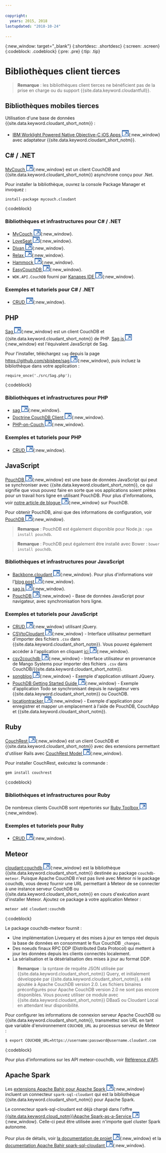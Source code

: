 ```yaml
---

copyright:
  years: 2015, 2018
lastupdated: "2018-10-24"

---
```


{:new_window: target="_blank"}
{:shortdesc: .shortdesc}
{:screen: .screen}
{:codeblock: .codeblock}
{:pre: .pre}
{:tip: .tip}

<!-- Acrolinx: 2017-05-10 -->

# Bibliothèques client tierces

>   **Remarque** : les bibliothèques client tierces ne bénéficient pas de la prise en charge ou du support {{site.data.keyword.cloudantfull}}.

## Bibliothèques mobiles tierces

Utilisation d'une base de données {{site.data.keyword.cloudant_short_notm}} :

-   [IBM Worklight Powered Native Objective-C iOS Apps ![Icône de lien externe](../images/launch-glyph.svg "Icône de lien externe")](http://www.tricedesigns.com/2014/11/17/ibm-worklight-powered-native-objective-c-ios-apps/){:new_window} avec adaptateur {{site.data.keyword.cloudant_short_notm}}.

## C# / .NET

[MyCouch ![Icône de lien externe](../images/launch-glyph.svg "Icône de lien externe")](https://github.com/danielwertheim/mycouch){:new_window} est un client CouchDB and {{site.data.keyword.cloudant_short_notm}} asynchrone conçu pour .Net.

Pour installer la bibliothèque, ouvrez la console Package Manager et invoquez :

```
install-package mycouch.cloudant
```
{:codeblock}

### Bibliothèques et infrastructures pour C# / .NET

-   [MyCouch ![Icône de lien externe](../images/launch-glyph.svg "Icône de lien externe")](https://github.com/danielwertheim/mycouch){:new_window}.
-   [LoveSeat ![Icône de lien externe](../images/launch-glyph.svg "Icône de lien externe")](https://github.com/soitgoes/LoveSeat){:new_window}.
-   [Divan ![Icône de lien externe](../images/launch-glyph.svg "Icône de lien externe")](https://github.com/foretagsplatsen/Divan){:new_window}.
-   [Relax ![Icône de lien externe](../images/launch-glyph.svg "Icône de lien externe")](https://github.com/arobson/Relax){:new_window}.
-   [Hammock ![Icône de lien externe](../images/launch-glyph.svg "Icône de lien externe")](http://code.google.com/p/relax-net/){:new_window}.
-   [EasyCouchDB ![Icône de lien externe](../images/launch-glyph.svg "Icône de lien externe")](https://github.com/hhariri/EasyCouchDB){:new_window}.
-   `WDK.API.CouchDB` fourni par [Kanapes IDE ![Icône de lien externe](../images/launch-glyph.svg "Icône de lien externe")](http://kanapeside.com/){:new_window}.

### Exemples et tutoriels pour C# / .NET

-   [CRUD ![Icône de lien externe](../images/launch-glyph.svg "Icône de lien externe")](https://github.com/cloudant/haengematte/tree/master/c%23){:new_window}.

## PHP

[Sag ![Icône de lien externe](../images/launch-glyph.svg "Icône de lien externe")](https://github.com/sbisbee/sag){:new_window} est un client CouchDB et {{site.data.keyword.cloudant_short_notm}} de PHP.
[Sag.js ![Icône de lien externe](../images/launch-glyph.svg "Icône de lien externe")](https://github.com/sbisbee/sag-js){:new_window} est l'équivalent JavaScript de Sag.

Pour l'installer, téléchargez `sag` depuis la page [https://github.com/sbisbee/sag ![Icône de lien externe](../images/launch-glyph.svg "Icône de lien externe")](https://github.com/sbisbee/sag){:new_window}, puis incluez la bibliothèque dans votre application :

```
require_once('./src/Sag.php');
```
{:codeblock}

### Bibliothèques et infrastructures pour PHP

-   [sag ![Icône de lien externe](../images/launch-glyph.svg "Icône de lien externe")](https://github.com/sbisbee/sag){:new_window}.
-   [Doctrine CouchDB Client ![Icône de lien externe](../images/launch-glyph.svg "Icône de lien externe")](https://github.com/doctrine/couchdb-client){:new_window}.
-   [PHP-on-Couch ![Icône de lien externe](../images/launch-glyph.svg "Icône de lien externe")](https://github.com/dready92/PHP-on-Couch){:new_window}.

### Exemples et tutoriels pour PHP

-   [CRUD ![Icône de lien externe](../images/launch-glyph.svg "Icône de lien externe")](https://github.com/cloudant/haengematte/tree/master/php){:new_window}.

## JavaScript

[PouchDB ![Icône de lien externe](../images/launch-glyph.svg "Icône de lien externe")](http://pouchdb.com/){:new_window} est une base de données JavaScript qui peut se synchroniser avec {{site.data.keyword.cloudant_short_notm}}, ce qui signifie que vous pouvez faire en sorte que vos applications soient prêtes pour un travail hors ligne en utilisant PouchDB.
Pour plus d'informations, voir [notre article de blogue ![Icône de lien externe](../images/launch-glyph.svg "Icône de lien externe")](https://cloudant.com/blog/pouchdb){:new_window} sur PouchDB.

Pour obtenir PouchDB, ainsi que des informations de configuration, voir [PouchDB ![Icône de lien externe](../images/launch-glyph.svg "Icône de lien externe")](http://pouchdb.com/){:new_window}.

>   **Remarque** : PouchDB est également disponible pour Node.js : `npm install pouchdb`.

>   **Remarque** : PouchDB peut également être installé avec Bower : `bower install pouchdb`.

### Bibliothèques et infrastructures pour JavaScript

-   [Backbone.cloudant ![Icône de lien externe](../images/launch-glyph.svg "Icône de lien externe")](https://github.com/cloudant-labs/backbone.cloudant){:new_window}.
    Pour plus d'informations voir l'[blog post ![Icône de lien externe](../images/launch-glyph.svg "Icône de lien externe")](https://cloudant.com/blog/backbone-and-cloudant/){:new_window}.
-   [sag.js ![Icône de lien externe](../images/launch-glyph.svg "Icône de lien externe")](https://github.com/sbisbee/sag-js){:new_window}.
-   [PouchDB ![Icône de lien externe](../images/launch-glyph.svg "Icône de lien externe")](http://pouchdb.com/){:new_window} - Base de données JavaScript pour navigateur, avec synchronisation hors ligne.

### Exemples et tutoriels pour JavaScript

-   [CRUD ![Icône de lien externe](../images/launch-glyph.svg "Icône de lien externe")](https://github.com/cloudant/haengematte/tree/master/javascript-jquery){:new_window} utilisant jQuery.
-   [CSVtoCloudant ![Icône de lien externe](../images/launch-glyph.svg "Icône de lien externe")](https://github.com/michellephung/CSVtoCloudant){:new_window} - Interface utilisateur permettant d'importer des fichiers `.csv` dans {{site.data.keyword.cloudant_short_notm}}.
    Vous pouvez également accéder à l'application en cliquant [ici ![Icône de lien externe](../images/launch-glyph.svg "Icône de lien externe")](https://michellephung.github.io/CSVtoCloudant/){:new_window}.
-   [csv2couchdb ![Icône de lien externe](../images/launch-glyph.svg "Icône de lien externe")](https://github.com/Mango-information-systems/csv2couchdb){:new_window} - Interface utilisateur en provenance de Mango Systems pour importer des fichiers `.csv` dans CouchDB/{{site.data.keyword.cloudant_short_notm}}.
-   [songblog ![Icône de lien externe](../images/launch-glyph.svg "Icône de lien externe")](https://github.com/millayr/songblog){:new_window} - Exemple d'application utilisant JQuery.
-   [PouchDB Getting Started Guide ![Icône de lien externe](../images/launch-glyph.svg "Icône de lien externe")](http://pouchdb.com/getting-started.html){:new_window} - Exemple d'application Todo se synchronisant depuis le navigateur vers {{site.data.keyword.cloudant_short_notm}} ou CouchDB.
-   [locationtracker ![Icône de lien externe](../images/launch-glyph.svg "Icône de lien externe")](https://github.com/rajrsingh/locationtracker){:new_window} - Exemple d'application pour enregistrer et mapper un emplacement à l'aide de PouchDB, CouchApp et {{site.data.keyword.cloudant_short_notm}}.

## Ruby

[CouchRest ![Icône de lien externe](../images/launch-glyph.svg "Icône de lien externe")](https://github.com/couchrest/couchrest){:new_window} est un client CouchDB et {{site.data.keyword.cloudant_short_notm}} avec des extensions permettant d'utiliser Rails avec [CouchRest Model ![Icône de lien externe](../images/launch-glyph.svg "Icône de lien externe")](https://github.com/couchrest/couchrest_model){:new_window}.

Pour installer CouchRest, exécutez la commande :

```sh
gem install couchrest
```
{:codeblock}

### Bibliothèques et infrastructures pour Ruby

De nombreux clients CouchDB sont répertoriés sur [Ruby Toolbox ![Icône de lien externe](../images/launch-glyph.svg "Icône de lien externe")](https://www.ruby-toolbox.com/categories/couchdb_clients){:new_window}.

### Exemples et tutoriels pour Ruby

-   [CRUD ![Icône de lien externe](../images/launch-glyph.svg "Icône de lien externe")](https://github.com/cloudant/haengematte/tree/master/ruby){:new_window}.

<div id="couchdb"></div>

## Meteor

[cloudant:couchdb ![Icône de lien externe](../images/launch-glyph.svg "Icône de lien externe")](https://atmospherejs.com/cloudant/couchdb){:new_window} est la bibliothèque {{site.data.keyword.cloudant_short_notm}} destinée au package `couchdb-meteor`.
Puisque Apache CouchDB n'est pas livré avec Meteor ni le package couchdb, vous devez fournir une URL permettant à Meteor de se connecter à une instance serveur CouchDB ou {{site.data.keyword.cloudant_short_notm}} en cours d'exécution avant d'installer Meteor.
Ajoutez ce package à votre application Meteor :

```sh
meteor add cloudant:couchdb
```
{:codeblock}

Le package couchdb-meteor fournit :

-   Une implémentation Livequery et des mises à jour en temps réel depuis la base de données en consommant le flux CouchDB `_changes`.
-   Des noeuds finaux RPC DDP (Distributed Data Protocol) qui mettent à jour les données depuis les clients connectés localement.
-   La sérialisation et la désérialisation des mises à jour au format DDP.

>   **Remarque** : la syntaxe de requête JSON utilisée par {{site.data.keyword.cloudant_short_notm}} Query,
    et initialement développée par {{site.data.keyword.cloudant_short_notm}}, a été ajoutée à Apache CouchDB version 2.0.
    Les fichiers binaires préconfigurés pour Apache CouchDB version 2.0 ne sont pas encore disponibles.
    Vous pouvez utiliser ce module avec {{site.data.keyword.cloudant_short_notm}} DBaaS ou Cloudant Local en attendant leur disponibilité.

Pour configurer les informations de connexion serveur Apache CouchDB ou {{site.data.keyword.cloudant_short_notm}}, transmettez son URL en tant que variable d'environnement `COUCHDB_URL` au processus serveur de Meteor :

```sh
$ export COUCHDB_URL=https://username:password@username.cloudant.com
```
{:codeblock}

Pour plus d'informations sur les API meteor-couchdb, voir [Référence d'API](../api/index.html). 

## Apache Spark

Les [extensions Apache Bahir pour Apache Spark ![Icône de lien externe](../images/launch-glyph.svg "Icône de lien externe")](http://bahir.apache.org/#home){:new_window}
incluent un connecteur `spark-sql-cloudant` qui est la bibliothèque {{site.data.keyword.cloudant_short_notm}} pour Apache Spark.

Le connecteur spark-sql-cloudant est déjà chargé dans l'offre [{{site.data.keyword.cloud_notm}}Apache Spark-as-a-Service ![Icône de lien externe](../images/launch-glyph.svg "Icône de lien externe")](https://console.ng.bluemix.net/catalog/services/apache-spark/){:new_window}.
Celle-ci peut être utilisée avec n'importe quel cluster Spark autonome.

Pour plus de détails, voir [la documentation de projet ![Icône de lien externe](../images/launch-glyph.svg "Icône de lien externe")](https://github.com/apache/bahir/tree/master/sql-cloudant){:new_window}
et la [documentation Apache Bahir spark-sql-cloudant ![Icône de lien externe](../images/launch-glyph.svg "Icône de lien externe")](http://bahir.apache.org/docs/spark/current/spark-sql-cloudant/){:new_window}.
